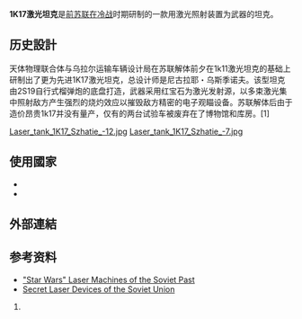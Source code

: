 **1K17激光坦克**是[前苏联在](https://zh.wikipedia.org/wiki/前苏联 "wikilink")[冷战](../Page/冷战.md "wikilink")时期研制的一款用激光照射装置为武器的坦克。

## 历史設計

天体物理联合体与乌拉尔运输车辆设计局在苏联解体前夕在1k11激光坦克的基础上研制出了更为先进1K17激光坦克，总设计师是尼古拉耶・乌斯季诺夫。该型坦克由2S19自行式榴弹炮的底盘打造，武器采用红宝石为激光发射源，以多束激光集中照射敌方产生强烈的烧灼效应以摧毁敌方精密的电子观瞄设备。苏联解体后由于造价昂贵1k17并没有量产，仅有的两台试验车被废弃在了博物馆和库房。\[1\]

[Laser_tank_1K17_Szhatie_-12.jpg](https://zh.wikipedia.org/wiki/File:Laser_tank_1K17_Szhatie_-12.jpg "fig:Laser_tank_1K17_Szhatie_-12.jpg") [Laser_tank_1K17_Szhatie_-7.jpg](https://zh.wikipedia.org/wiki/File:Laser_tank_1K17_Szhatie_-7.jpg "fig:Laser_tank_1K17_Szhatie_-7.jpg")

## 使用國家

  -
  -
## 外部連結

## 参考资料

  - ["Star Wars" Laser Machines of the Soviet Past](http://englishrussia.com/2012/05/15/star-wars-laser-machines-of-the-soviet-past/)
  - [Secret Laser Devices of the Soviet Union](http://englishrussia.com/2011/11/08/secret-laser-devices-of-the-soviet-union/)

<!-- end list -->

1.
